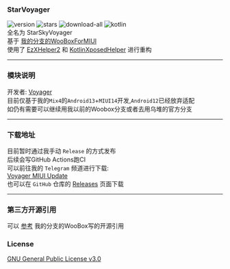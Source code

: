 ### StarVoyager

![version](https://img.shields.io/github/v/release/hosizoraru/StarVoyager?style=for-the-badge) ![stars](https://img.shields.io/github/stars/hosizoraru/StarVoyager?style=for-the-badge) ![download-all](https://img.shields.io/github/downloads/hosizoraru/StarVoyager/total?style=for-the-badge) ![kotlin](https://img.shields.io/github/languages/top/hosizoraru/StarVoyager?style=for-the-badge)   
全名为 StarSkyVoyager  
基于 [我的分支的WooBoxForMIUI](https://github.com/hosizoraru/WooBoxForMIUI)  
使用了 [EzXHelper2](https://github.com/KyuubiRan/EzXHelper)
和 [KotlinXposedHelper](https://github.com/yujincheng08/BiliRoaming/blob/master/app/src/main/java/me/iacn/biliroaming/utils/KotlinXposedHelper.kt)
进行重构

---

### 模块说明

开发者: [Voyager](https://github.com/hosizoraru)  
目前仅基于我的`Mix4`的`Android13`+`MIUI14`开发,`Android12`已经放弃适配  
如仍有需要可以继续用我以前的Woobox分支或者去用乌堆的官方分支

---

### 下载地址

目前暂时通过我手动 `Release` 的方式发布  
后续会写GitHub Actions跑CI  
可以前往我的 `Telegram` 频道进行下载:  
[Voyager MIUI Update](https://t.me/VoyagerMIUIUpdate)  
也可以在 `GitHub` 仓库的 [Releases](https://github.com/hosizoraru/StarVoyager/releases) 页面下载

---

### 第三方开源引用

可以 [参考](https://github.com/hosizoraru/WooBoxForMIUI) 我的分支的WooBox写的开源引用

### License

[GNU General Public License v3.0](https://github.com/hosizoraru/StarVoyager/blob/main/LICENSE)
